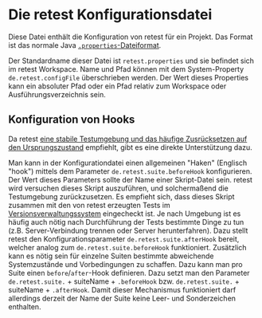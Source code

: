 
Die retest Konfigurationsdatei
==============================

Diese Datei enthält die Konfiguration von retest für ein Projekt.
Das Format ist das normale Java [`.properties`-Dateiformat](https://de.wikipedia.org/wiki/Java-Properties-Datei).

Der Standardname dieser Datei ist `retest.properties` und sie befindet sich im retest Workspace.
Name und Pfad können mit dem System-Property `de.retest.configFile` überschrieben werden.
Der Wert dieses Properties kann ein absoluter Pfad oder ein Pfad relativ zum Workspace oder Ausführungsverzeichnis sein.

Konfiguration von Hooks
-----------------------

Da retest [eine stabile Testumgebung und das häufige Zusrücksetzen auf den Ursprungszustand](../testprozess/stabile-testumgebung.md) empfiehlt,
gibt es eine direkte Unterstützung dazu.

Man kann in der Konfigurationdatei einen allgemeinen "Haken" (Englisch "hook") mittels dem Parameter `de.retest.suite.beforeHook` konfigurieren.
Der Wert dieses Parameters sollte der Name einer Skript-Datei sein.
retest wird versuchen dieses Skript auszuführen, und solchermaßend die Testumgebung zurückzusetzen.
Es empfieht sich, dass dieses Skript zusammen mit den von retest erzeugten Tests im [Versionsverwaltungssystem](https://de.wikipedia.org/wiki/Versionsverwaltung) eingecheckt ist.
Je nach Umgebung ist es häufig auch nötig nach Durchführung der Tests bestimmte Dinge zu tun (z.B. Server-Verbindung trennen oder Server herunterfahren).
Dazu stellt retest den Konfigurationsparameter `de.retest.suite.afterHook` bereit, welcher analog zum `de.retest.suite.beforeHook` funktioniert.
Zusätzlich kann es nötig sein für einzelne Suiten bestimmte abweichende Systemzustände und Vorbedingungen zu schaffen.
Dazu kann man pro Suite einen `before`/`after`-Hook definieren. 
Dazu setzt man den Parameter `de.retest.suite.` + suiteName + `.beforeHook` bzw. `de.retest.suite.` + suiteName + `.afterHook`.
Damit dieser Mechanismus funktioniert darf allerdings derzeit der Name der Suite keine Leer- und Sonderzeichen enthalten.   

